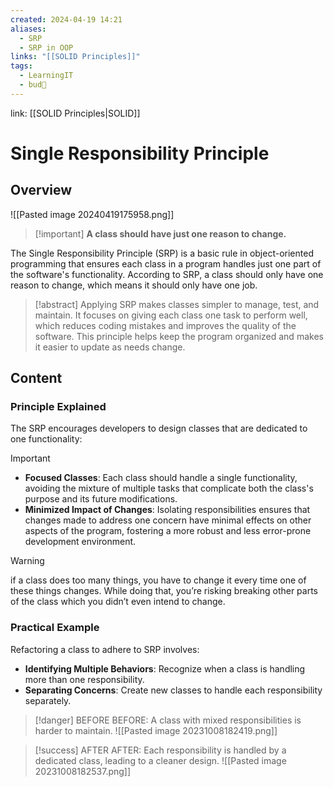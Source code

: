 ```yaml
---
created: 2024-04-19 14:21
aliases:
  - SRP
  - SRP in OOP
links: "[[SOLID Principles]]"
tags:
  - LearningIT
  - bud🌿
---
```

link: [[SOLID Principles|SOLID]]

# Single Responsibility Principle

## Overview

![[Pasted image 20240419175958.png]]
>[!important] **A class should have just one reason to change.**

The Single Responsibility Principle (SRP) is a basic rule in object-oriented programming that ensures each class in a program handles just one part of the software's functionality. According to SRP, a class should only have one reason to change, which means it should only have one job.

> [!abstract] 
>Applying SRP makes classes simpler to manage, test, and maintain. It focuses on giving each class one task to perform well, which reduces coding mistakes and improves the quality of the software. This principle helps keep the program organized and makes it easier to update as needs change.

## Content

### Principle Explained

The SRP encourages developers to design classes that are dedicated to one functionality:

> [!important]
> 
>- **Focused Classes**: Each class should handle a single functionality, avoiding the mixture of multiple tasks that complicate both the class's purpose and its future modifications.
>- **Minimized Impact of Changes**: Isolating responsibilities ensures that changes made to address one concern have minimal effects on other aspects of the program, fostering a more robust and less error-prone development environment.


> [!warning] 
> if a class does too many things, you have to change it every time one of these things changes. While doing that, you’re risking breaking other parts of the class which you didn’t even intend to change.


### Practical Example

Refactoring a class to adhere to SRP involves:

- **Identifying Multiple Behaviors**: Recognize when a class is handling more than one responsibility.
- **Separating Concerns**: Create new classes to handle each responsibility separately.

> [!danger] BEFORE
> BEFORE: A class with mixed responsibilities is harder to maintain.
>![[Pasted image 20231008182419.png]]


> [!success] AFTER
>AFTER: Each responsibility is handled by a dedicated class, leading to a cleaner design.
>![[Pasted image 20231008182537.png]]

